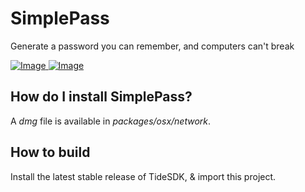 # SimplePass
Generate a password you can remember, and computers can't break

[ ![Image](https://farm4.staticflickr.com/3935/15430995406_952d72a9f8_o_d.png "SimplePass screenshot") ](https://github.com/avoidwork/simple-pass/ "Screenshot")
[ ![Image](https://farm3.staticflickr.com/2941/15450920331_a8c93c3f72_o_d.png "SimplePass screenshot") ](https://github.com/avoidwork/simple-pass/ "Screenshot")

## How do I install SimplePass?
A _dmg_ file is available in _packages/osx/network_.

## How to build
Install the latest stable release of TideSDK, & import this project.
